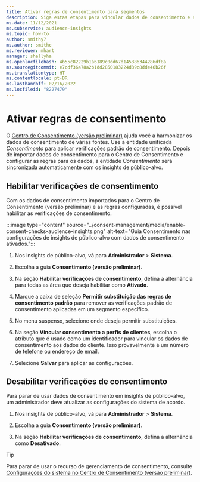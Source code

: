 ```yaml
---
title: Ativar regras de consentimento para segmentos
description: Siga estas etapas para vincular dados de consentimento e ativar verificações de consentimento em insights de público-alvo. Um administrador também pode desativar as verificações de consentimento.
ms.date: 11/12/2021
ms.subservice: audience-insights
ms.topic: how-to
author: smithy7
ms.author: smithc
ms.reviewer: mhart
manager: shellyha
ms.openlocfilehash: 4b55c82229b1a6189c0dd67d145386344286df8a
ms.sourcegitcommit: e7cdf36a78a2b1dd2850183224d39c8dde46b26f
ms.translationtype: HT
ms.contentlocale: pt-BR
ms.lasthandoff: 02/16/2022
ms.locfileid: "8227479"
---
```

# <a name="activate-consent-rules"></a>Ativar regras de consentimento

O [Centro de Consentimento (versão preliminar)](../consent-management/overview.md) ajuda você a harmonizar os dados de consentimento de várias fontes. Use a entidade unificada *Consentimento* para aplicar verificações padrão de consentimento. Depois de importar dados de consentimento para o Centro de Consentimento e configurar as regras para os dados, a entidade *Consentimento* será sincronizada automaticamente com os insights de público-alvo.

## <a name="enable-consent-checks"></a>Habilitar verificações de consentimento

Com os dados de consentimento importados para o Centro de Consentimento (versão preliminar) e as regras configuradas, é possível habilitar as verificações de consentimento. 

:::image type="content" source="../consent-management/media/enable-consent-checks-audience-insights.png" alt-text="Guia Consentimento nas configurações de insights de público-alvo com dados de consentimento ativados.":::

1. Nos insights de público-alvo, vá para **Administrador** > **Sistema**.

1. Escolha a guia **Consentimento (versão preliminar)**.

1. Na seção **Habilitar verificações de consentimento**, defina a alternância para todas as área que deseja habilitar como **Ativado**.

1. Marque a caixa de seleção **Permitir substituição das regras de consentimento padrão** para remover as verificações padrão de consentimento aplicadas em um segmento específico. 

1. No menu suspenso, selecione onde deseja permitir substituições.     

1. Na seção **Vincular consentimento a perfis de clientes**, escolha o atributo que é usado como um identificador para vincular os dados de consentimento aos dados do cliente. Isso provavelmente é um número de telefone ou endereço de email. 

1. Selecione **Salvar** para aplicar as configurações.

## <a name="disable-consent-checks"></a>Desabilitar verificações de consentimento

Para parar de usar dados de consentimento em insights de público-alvo, um administrador deve atualizar as configurações do sistema de acordo.

1. Nos insights de público-alvo, vá para **Administrador** > **Sistema**.

1. Escolha a guia **Consentimento (versão preliminar)**.

1. Na seção **Habilitar verificações de consentimento**, defina a alternância como **Desativado**.

> [!TIP]
> Para parar de usar o recurso de gerenciamento de consentimento, consulte [Configurações do sistema no Centro de Consentimento (versão preliminar)](../consent-management/system-settings.md).
